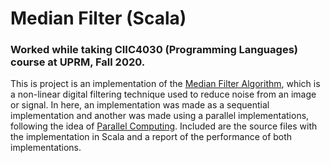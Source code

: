 # Median Filter (Scala)
### Worked while taking CIIC4030 (Programming Languages) course at UPRM, Fall 2020.

This is project is an implementation of the [Median Filter Algorithm](https://en.wikipedia.org/wiki/Median_filter), which is a non-linear digital filtering technique used to reduce noise from an image or signal. In here, an implementation was made as a sequential implementation and another was made using a parallel implementations, following the idea of [Parallel Computing](https://en.wikipedia.org/wiki/Parallel_computing). Included are the source files with the implementation in Scala and a report of the performance of both implementations.
